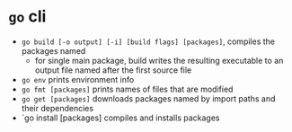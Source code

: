 # `go` cli
- `go build [-o output] [-i] [build flags] [packages]`, compiles the packages named 
  - for single main package, build writes the resulting executable to an output file named after the first source file
- `go env` prints environment info
- `go fmt [packages]` prints names of files that are modified
- `go get [packages]` downloads packages named by import paths and their dependencies
- `go install [packages] compiles and installs packages 
